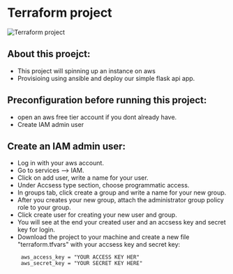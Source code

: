 # Terraform project
![Terraform project](https://user-images.githubusercontent.com/52320907/135708635-b58bd53c-0730-4de7-bdbe-df3dca0c6bd6.jpg)
 ## About this proejct:
 * This project will spinning up an instance on aws
 * Provisioing using ansible and deploy our simple flask api app.
 ## Preconfiguration before running this project:
 * open an aws free tier account if you dont already have.
 * Create IAM admin user
 ## Create an IAM admin user:
 * Log in with your aws account.
 * Go to services --> IAM.
 * Click on add user, write a name for your user.
 * Under Accsess type section, choose programmatic access.
 * In groups tab, click create a group and write a name for your new group.
 * After you creates your new group, attach the administrator group policy role to your group.
 * Click create user for creating your new user and group.
 * You will see at the end your created user and an accsess key and secret key for login.
 * Download the project to your machine and create a new file "terraform.tfvars" with your accsess key and secret key:
   ```
    aws_access_key = "YOUR ACCESS KEY HER"
    aws_secret_key = "YOUR SECRET KEY HERE"
   ```
   
